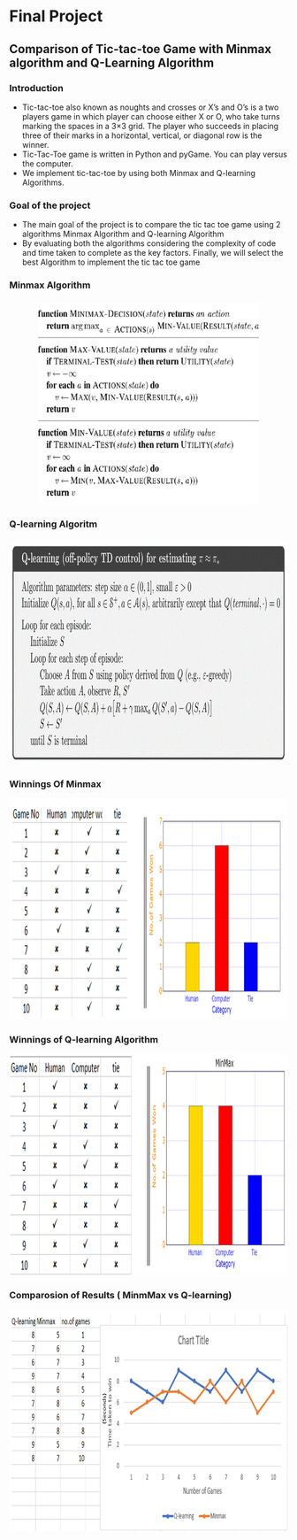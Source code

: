 # Final Project
## Comparison of Tic-tac-toe Game with Minmax algorithm and Q-Learning Algorithm
### Introduction

*	Tic-tac-toe also known as noughts and crosses or X’s and O’s is a two players game in which player can choose either X or O, who take turns marking the spaces in a 3×3 grid. The player who succeeds in placing three of their marks in a horizontal, vertical, or diagonal row is the winner.
* Tic-Tac-Toe game is written in Python and pyGame. You can play versus the computer.
*	We implement tic-tac-toe by using both Minmax and Q-learning Algorithms.

### Goal of the project
*	The main goal of the project is to compare the tic tac toe game using 2 algorithms
Minmax Algorithm and Q-learning Algorithm
*	By evaluating both the algorithms considering the complexity of code and time taken to complete as the key factors. Finally, we will select the best Algorithm to implement the tic tac toe game

### Minmax Algorithm
<h3 align="center">
<img src="MinmMax Algorithm.png" width="400">
 </h3>                                 

### Q-learning Algoritm
<h3 align="center">
<img src="Q-learning Algorithm.png" width="500" height="400">
</h3> 
                                               
### Winnings Of Minmax
<img src="Minmax winnings.PNG" width="600" height="400">

### Winnings of Q-learning Algorithm
<img src="Q learning winning.PNG" width="600" height="400">

### Comparosion of Results ( MinmMax vs Q-learning)
<img src="Comparision.png.PNG" width="600" height="400">
